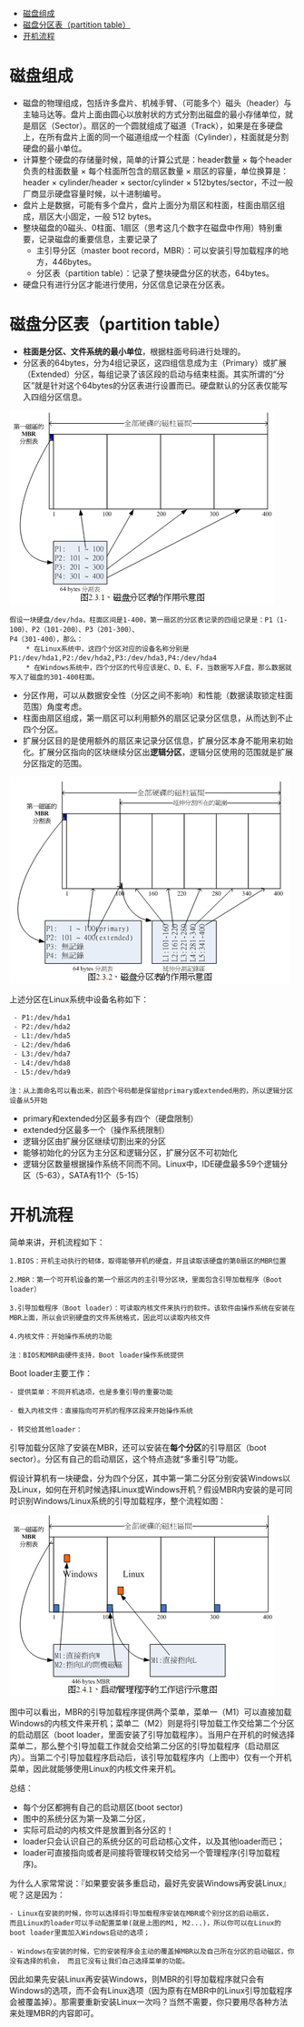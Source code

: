 
<!-- @import "[TOC]" {cmd="toc" depthFrom=1 depthTo=6 orderedList=false} -->

<!-- code_chunk_output -->

* [磁盘组成](#磁盘组成)
* [磁盘分区表（partition table）](#磁盘分区表partition-table)
* [开机流程](#开机流程)

<!-- /code_chunk_output -->

# 磁盘组成
 - 磁盘的物理组成，包括许多盘片、机械手臂、（可能多个）磁头（header）与主轴马达等。盘片上面由圆心以放射状的方式分割出磁盘的最小存储单位，就是扇区（Sector）。扇区的一个圆就组成了磁道（Track），如果是在多硬盘上，在所有盘片上面的同一个磁道组成一个柱面（Cylinder），柱面就是分割硬盘的最小单位。
 - 计算整个硬盘的存储量时候，简单的计算公式是：header数量 × 每个header负责的柱面数量 × 每个柱面所包含的扇区数量 × 扇区的容量，单位换算是：header × cylinder/header × sector/cylinder × 512bytes/sector，不过一般厂商显示硬盘容量时候，以十进制编号。
 - 盘片上是数据，可能有多个盘片，盘片上面分为扇区和柱面，柱面由扇区组成，扇区大小固定，一般 512 bytes。
 - 整块磁盘的0磁头、0柱面、1扇区（思考这几个数字在磁盘中作用）特别重要，记录磁盘的重要信息，主要记录了
    * 主引导分区（master boot record，MBR）：可以安装引导加载程序的地方，446bytes。
    * 分区表（partition table）：记录了整块硬盘分区的状态，64bytes。
 - 硬盘只有进行分区才能进行使用，分区信息记录在分区表。  
  
# 磁盘分区表（partition table）
 - **柱面是分区、文件系统的最小单位**，根据柱面号码进行处理的。
 - 分区表的64bytes，分为4组记录区，这四组信息成为主（Primary）或扩展（Extended）分区，每组记录了该区段的启动与结束柱面。其实所谓的“分区”就是针对这个64bytes的分区表进行设置而已。硬盘默认的分区表仅能写入四组分区信息。   

![磁盘分区表](images/pt1.PNG "磁盘分区表")

```
假设一块硬盘/dev/hda，柱面区间是1-400，第一扇区的分区表记录的四组记录是：P1（1-100）、P2（101-200）、P3（201-300）、
P4（301-400），那么：
    * 在Linux系统中，这四个分区对应的设备名称分别是P1:/dev/hda1,P2:/dev/hda2,P3:/dev/hda3,P4:/dev/hda4
    * 在Windows系统中，四个分区的代号应该是C、D、E、F，当数据写入F盘，那么数据就写入了磁盘的301-400柱面。    
```  
 - 分区作用，可以从数据安全性（分区之间不影响）和性能（数据读取锁定柱面范围）角度考虑。
 - 柱面由扇区组成，第一扇区可以利用额外的扇区记录分区信息，从而达到不止四个分区。
 - 扩展分区目的是使用额外的扇区来记录分区信息，扩展分区本身不能用来初始化。扩展分区指向的区块继续分区出**逻辑分区**，逻辑分区使用的范围就是扩展分区指定的范围。  

![磁盘分区表](images/pt2.PNG "磁盘分区表")

上述分区在Linux系统中设备名称如下：
```
 - P1:/dev/hda1
 - P2:/dev/hda2
 - L1:/dev/hda5
 - L2:/dev/hda6
 - L3:/dev/hda7
 - L4:/dev/hda8
 - L5:/dev/hda9

注：从上面命名可以看出来，前四个号码都是保留给primary或extended用的，所以逻辑分区设备从5开始
```
 - primary和extended分区最多有四个（硬盘限制）
 - extended分区最多一个（操作系统限制）
 - 逻辑分区由扩展分区继续切割出来的分区
 - 能够初始化的分区为主分区和逻辑分区，扩展分区不可初始化
 - 逻辑分区数量根据操作系统不同而不同。Linux中，IDE硬盘最多59个逻辑分区（5-63），SATA有11个（5-15）
 
# 开机流程
简单来讲，开机流程如下：
```
1.BIOS：开机主动执行的韧体，取得能够开机的硬盘，并且读取该硬盘的第0扇区的MBR位置

2.MBR：第一个可开机设备的第一个扇区内的主引导分区块，里面包含引导加载程序（Boot loader）

3.引导加载程序（Boot loader）：可读取内核文件来执行的软件。该软件由操作系统在安装在MBR上面，所以会识别硬盘的文件系统格式，因此可以读取内核文件

4.内核文件：开始操作系统的功能

注：BIOS和MBR由硬件支持，Boot loader操作系统提供
```
Boot loader主要工作：
```
- 提供菜单：不同开机选项，也是多重引导的重要功能

- 载入内核文件：直接指向可开机的程序区段来开始操作系统

- 转交给其他loader：
```
引导加载分区除了安装在MBR，还可以安装在**每个分区**的引导扇区（boot sector）。分区有自己的启动扇区，这个特点造就“多重引导”功能。

假设计算机有一块硬盘，分为四个分区，其中第一第二分区分别安装Windows以及Linux，如何在开机时候选择Linux或Windows开机？假设MBR内安装的是可同时识别Windows/Linux系统的引导加载程序，整个流程如图： 

![引导程序工作流程](images/boot1.PNG "引导程序工作流程")  

图中可以看出，MBR的引导加载程序提供两个菜单，菜单一（M1）可以直接加载Windows的内核文件来开机；菜单二（M2）则是将引导加载工作交给第二个分区的启动扇区（boot loader，里面安装了引导加载程序）。当用户在开机的时候选择菜单二，那么整个引导加载工作就会交给第二分区的引导加载程序（启动扇区内）。当第二个引导加载程序启动后，该引导加载程序内（上图中）仅有一个开机菜单，因此就能够使用Linux的内核文件来开机。

总结：  

- 每个分区都拥有自己的启动扇区(boot sector)
- 图中的系统分区为第一及第二分区，
- 实际可启动的内核文件是放置到各分区的！
- loader只会认识自己的系统分区的可启动核心文件，以及其他loader而已；
- loader可直接指向或者是间接将管理权转交给另一个管理程序(引导加载程序)。

为什么人家常常说：『如果要安装多重启动，最好先安装Windows再安装Linux』呢？这是因为：

```
- Linux在安装的时候，你可以选择将引导加载程序安装在MBR或个别分区的启动扇区，
而且Linux的loader可以手动配置菜单(就是上图的M1, M2...)，所以你可以在Linux的boot loader里面加入Windows启动的选项；

- Windows在安装的时候，它的安装程序会主动的覆盖掉MBR以及自己所在分区的启动磁区，你没有选择的机会， 而且它没有让我们自己选择菜单的功能。
```

因此如果先安装Linux再安装Windows，则MBR的引导加载程序就只会有Windows的选项，而不会有Linux选项（因为原有在MBR中的Linux引导加载程序会被覆盖掉）。那需要重新安装Linux一次吗？当然不需要，你只要用尽各种方法来处理MBR的内容即可。